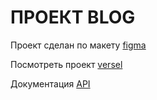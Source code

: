 # ПРОЕКТ BLOG

Проект сделан по макету [figma](https://www.figma.com/design/XXBjJXew3xpfbOZUnO9QVB/Blog?node-id=9582-0&p=f&t=CrZienysKNO1s56I-0)

Посмотреть проект [versel](https://blog-mu-three-27.vercel.app/)

Документация [API](https://bump.sh/gerome-grignon-lp2/doc/realworld/)

